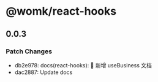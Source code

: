 # @womk/react-hooks

## 0.0.3

### Patch Changes

- db2e978: docs(react-hooks): :memo: 新增 useBusiness 文档
- dac2887: Update docs
